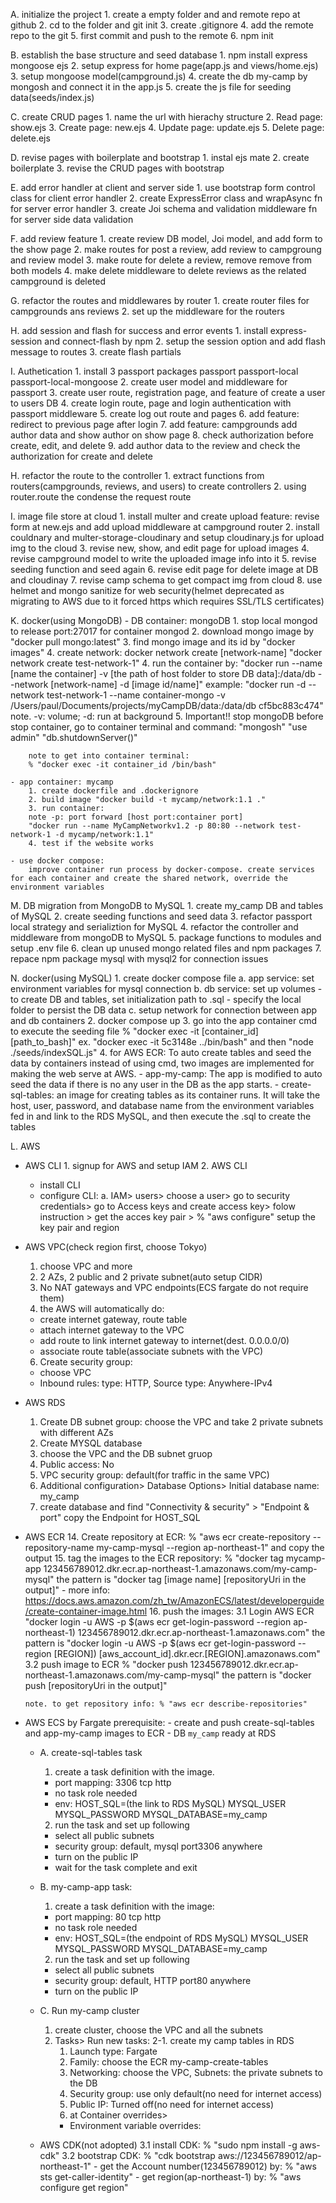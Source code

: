 A. initialize the project
    1. create a empty folder and and remote repo at github
    2. cd to the folder and git init
    3. create .gitignore
    4. add the remote repo to the git
    5. first commit and push to the remote
    6. npm init

B. establish the base structure and seed database
    1. npm install express mongoose ejs
    2. setup express for home page(app.js and views/home.ejs)
    3. setup mongoose model(campground.js)
    4. create the db my-camp by mongosh and connect it in the app.js
    5. create the js file for seeding data(seeds/index.js)

C. create CRUD pages
    1. name the url with hierachy structure
    2. Read page: show.ejs
    3. Create page: new.ejs
    4. Update page: update.ejs
    5. Delete page: delete.ejs

D. revise pages with boilerplate and bootstrap
    1. instal ejs mate
    2. create boilerplate
    3. revise the CRUD pages with bootstrap

E. add error handler at client and server side
    1. use bootstrap form control class for client error handler
    2. create ExpressError class and wrapAsync fn for server error handler
    3. create Joi schema and validation middleware fn for server side data validation

F. add review feature
    1. create review DB model, Joi model, and add form to the show page
    2. make routes for post a review, add review to campgroung and review model
    3. make route for delete a review, remove remove from both models
    4. make delete middleware to delete reviews as the related campground is deleted

G. refactor the routes and middlewares by router
    1. create router files for campgrounds ans reviews
    2. set up the middleware for the routers

H. add session and flash for success and error events
    1. install express-session and connect-flash by npm
    2. setup the session option and add flash message to routes
    3. create flash partials

I. Authetication
    1. install 3 passport packages passport passport-local passport-local-mongoose
    2. create user model and middleware for passport
    3. create user route, registration page, and feature of create a user to users DB
    4. create login route, page and login authentication with passport middleware
    5. create log out route and pages
    6. add feature: redirect to previous page after login
    7. add feature: campgrounds add author data and show author on show page
    8. check authorization before create, edit, and delete
    9. add author data to the review and check the authorization for create and delete

H. refactor the route to the controller
    1. extract functions from routers(campgrounds, reviews, and users) to create controllers
    2. using router.route the condense the request route

I. image file store at cloud
    1. install multer and create upload feature: revise form at new.ejs and add upload middleware at campground router
    2. install couldnary and multer-storage-cloudinary and setup cloudinary.js for upload img to the cloud
    3. revise new, show, and edit page for upload images
    4. revise campground model to write the uploaded image info into it
    5. revise seeding function and seed again
    6. revise edit page for delete image at DB and cloudinay
    7. revise camp schema to get compact img from cloud
    8. use helmet and mongo sanitize for web security(helmet deprecated as migrating to AWS due to it forced https which requires SSL/TLS certificates)

K. docker(using MongoDB)
    - DB container: mongoDB
        1. stop local mongod to release port:27017 for container mongod
        2. download mongo image by "docker pull mongo:latest"
        3. find mongo image and its id by "docker images"
        4. create network:
            docker network create [network-name]
            "docker network create test-network-1"
        4. run the container by:
            "docker run --name [name the container] -v [the path of host folder to store DB data]:/data/db --network [network-name] -d [image id/name]"
        example:
            "docker run -d --network test-network-1 --name container-mongo -v /Users/paul/Documents/projects/myCampDB/data:/data/db cf5bc883c474"
        note. -v: volume; -d: run at background
        5. Important!! stop mongoDB before stop container, go to container terminal and command:
            "mongosh" "use admin" "db.shutdownServer()"

        note to get into container terminal:
        % "docker exec -it container_id /bin/bash"

    - app container: mycamp
        1. create dockerfile and .dockerignore
        2. build image "docker build -t mycamp/network:1.1 ."
        3. run container:
        note -p: port forward [host port:container port]
        "docker run --name MyCampNetworkv1.2 -p 80:80 --network test-network-1 -d mycamp/network:1.1"
        4. test if the website works

    - use docker compose: 
        improve container run process by docker-compose. create services for each container and create the shared network, override the environment variables

M. DB migration from MongoDB to MySQL
    1. create my_camp DB and tables of MySQL
    2. create seeding functions and seed data
    3. refactor passport local strategy and serializtion for MySQL
    4. refactor the controller and middleware from mongoDB to MySQL
    5. package functions to modules and setup .env file
    6. clean up unused mongo related files and npm packages
    7. repace npm package mysql with mysql2 for connection issues

N. docker(using MySQL)
    1. create docker compose file
        a. app service: set environment variables for mysql connection
        b. db service: set up volumes
           - to create DB and tables, set initialization path to .sql
           - specify the local folder to persist the DB data
        c. setup network for connection between app and db containers
    2. docker compose up
    3. go into the app container cmd to execute the seeding file
        % "docker exec -it [container_id] [path_to_bash]"
        ex. "docker exec -it 5c3148e ../bin/bash" and then "node ./seeds/indexSQL.js"
    4. for AWS ECR:
        To auto create tables and seed the data by containers instead of using cmd, two images are implemented for making the web serve at AWS.
        - app-my-camp: The app is modified to auto seed the data if there is no any user in the DB as the app starts.
        - create-sql-tables: an image for creating tables as its container runs. It will take the host, user, password, and database name from the environment variables fed in and link to the RDS MySQL, and then execute the .sql to create the tables

L. AWS
- AWS CLI
      1. signup for AWS and setup IAM
      2. AWS CLI
    - install CLI
    - configure CLI:
        a. IAM> users> choose a user> go to security credentials> go to Access keys and create access key> folow instruction > get the acces key pair > % "aws configure" setup the key pair and region

- AWS VPC(check region first, choose Tokyo)
  1. choose VPC and more
  2. 2 AZs, 2 public and 2 private subnet(auto setup CIDR)
  4. No NAT gateways and VPC endpoints(ECS fargate do not require them)
  5. the AWS will automatically do:
   - create internet gateway, route table
   - attach internet gateway to the VPC
   - add route to link internet gateway to internet(dest. 0.0.0.0/0)
   - associate route table(associate subnets with the VPC)
  6. Create security group:
   - choose VPC
   - Inbound rules: type: HTTP, Source type: Anywhere-IPv4

- AWS RDS
  1. Create DB subnet group: choose the VPC and take 2 private subnets with different AZs
  2.  Create MYSQL database
  3.  choose the VPC and the DB subnet gruop
  4.  Public access: No
  5.  VPC security group: default(for traffic in the same VPC)
  6.  Additional configuration> Database Options> Initial database name: my_camp
  7.  create database and find "Connectivity & security" > "Endpoint & port" copy the Endpoint for HOST_SQL

- AWS ECR
  14. Create repository at ECR:
      % "aws ecr create-repository --repository-name my-camp-mysql --region ap-northeast-1" 
      and copy the output
  15. tag the images to the ECR repository:
      % "docker tag mycamp-app 123456789012.dkr.ecr.ap-northeast-1.amazonaws.com/my-camp-mysql"
      the pattern is
      "docker tag [image name] [repositoryUri in the output]"
      - more info: https://docs.aws.amazon.com/zh_tw/AmazonECS/latest/developerguide/create-container-image.html
  16. push the images:
      3.1 Login AWS ECR
          "docker login -u AWS -p $(aws ecr get-login-password --region ap-northeast-1) 123456789012.dkr.ecr.ap-northeast-1.amazonaws.com" 
          the pattern is 
          "docker login -u AWS -p $(aws ecr get-login-password --region [REGION]) [aws_account_id].dkr.ecr.[REGION].amazonaws.com"
      3.2 push image to ECR
          % "docker push 123456789012.dkr.ecr.ap-northeast-1.amazonaws.com/my-camp-mysql"
          the pattern is
          "docker push [repositoryUri in the output]"

      note. to get repository info: % "aws ecr describe-repositories"

- AWS ECS by Fargate
      prerequisite: 
      - create and push create-sql-tables and app-my-camp images to ECR
      - DB `my_camp` ready at RDS
    - A. create-sql-tables task
        1. create a task definition with the image. 
        - port mapping: 3306 tcp http
        - no task role needed
        - env:
          HOST_SQL=(the link to RDS MySQL) 
          MYSQL_USER
          MYSQL_PASSWORD
          MYSQL_DATABASE=my_camp
        2. run the task and set up following 
        - select all public subnets
        - security group: default, mysql port3306 anywhere
        - turn on the public IP
        - wait for the task complete and exit

    - B. my-camp-app task:
      1. create a task definition with the image: 
        - port mapping: 80 tcp http
        - no task role needed
        - env:
          HOST_SQL=(the endpoint of RDS MySQL) 
          MYSQL_USER
          MYSQL_PASSWORD
          MYSQL_DATABASE=my_camp
      2. run the task and set up following 
        - select all public subnets
        - security group: default, HTTP port80 anywhere
        - turn on the public IP

     - C. Run my-camp cluster
        1. create cluster, choose the VPC and all the subnets
        2. Tasks> Run new tasks:
          2-1. create my camp tables in RDS
           1. Launch type: Fargate 
           2. Family: choose the ECR my-camp-create-tables
           3. Networking: choose the VPC, Subnets: the private subnets to the DB
           4. Security group: use only default(no need for internet access)
           5. Public IP: Turned off(no need for internet access)
           6. at Container overrides> 
            - Environment variable overrides:


    - AWS CDK(not adopted)
        3.1 install CDK: 
            % "sudo npm install -g aws-cdk" 
        3.2 bootstrap CDK:
            % "cdk bootstrap aws://123456789012/ap-northeast-1"
            - get the Account number(123456789012) by: 
            % "aws sts get-caller-identity"
            - get region(ap-northeast-1) by: 
            % "aws configure get region"

